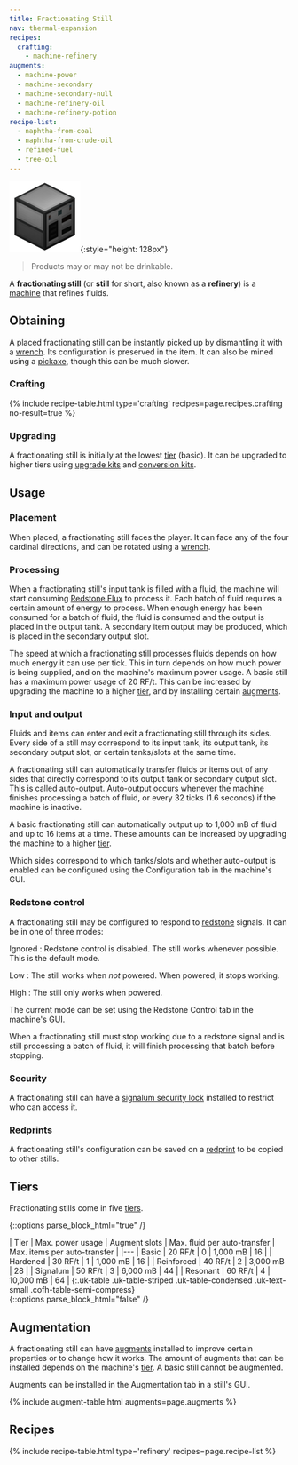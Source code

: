 ```yaml
---
title: Fractionating Still
nav: thermal-expansion
recipes:
  crafting:
    - machine-refinery
augments:
  - machine-power
  - machine-secondary
  - machine-secondary-null
  - machine-refinery-oil
  - machine-refinery-potion
recipe-list:
  - naphtha-from-coal
  - naphtha-from-crude-oil
  - refined-fuel
  - tree-oil
---
```


![Fractionating still](/assets/images/thermal-expansion/fractionating-still.png){:style="height: 128px"}

> Products may or may not be drinkable.


A **fractionating still** (or **still** for short, also known as a **refinery**)
is a [machine](/docs/machines/) that refines fluids.


Obtaining
---------

A placed fractionating still can be instantly picked up by dismantling it with a
[wrench](/docs/wrenches/). Its configuration is preserved in the item. It can
also be mined using a [pickaxe](https://minecraft.gamepedia.com/Pickaxe), though
this can be much slower.

### Crafting
{% include recipe-table.html type='crafting' recipes=page.recipes.crafting no-result=true %}

### Upgrading
A fractionating still is initially at the lowest [tier](#tiers) (basic). It can
be upgraded to higher tiers using [upgrade kits](/docs/upgrade-kits/) and
[conversion kits](/docs/conversion-kits/).


Usage
-----

### Placement
When placed, a fractionating still faces the player. It can face any of the four
cardinal directions, and can be rotated using a [wrench](/docs/wrenches/).

### Processing
When a fractionating still's input tank is filled with a fluid, the machine will
start consuming [Redstone Flux](/docs/redstone-flux/) to process it. Each batch
of fluid requires a certain amount of energy to process. When enough energy has
been consumed for a batch of fluid, the fluid is consumed and the output is
placed in the output tank. A secondary item output may be produced, which is
placed in the secondary output slot.

The speed at which a fractionating still processes fluids depends on how much
energy it can use per tick. This in turn depends on how much power is being
supplied, and on the machine's maximum power usage. A basic still has a maximum
power usage of 20 RF/t. This can be increased by upgrading the machine to a
higher [tier](#tiers), and by installing certain [augments](#augmentation).

### Input and output
Fluids and items can enter and exit a fractionating still through its sides.
Every side of a still may correspond to its input tank, its output tank, its
secondary output slot, or certain tanks/slots at the same time.

A fractionating still can automatically transfer fluids or items out of any
sides that directly correspond to its output tank or secondary output slot. This
is called auto-output. Auto-output occurs whenever the machine finishes
processing a batch of fluid, or every 32 ticks (1.6 seconds) if the machine is
inactive.

A basic fractionating still can automatically output up to 1,000 mB of fluid and
up to 16 items at a time. These amounts can be increased by upgrading the
machine to a higher [tier](#tiers).

Which sides correspond to which tanks/slots and whether auto-output is enabled
can be configured using the Configuration tab in the machine's GUI.

### Redstone control
A fractionating still may be configured to respond to
[redstone](https://minecraft.gamepedia.com/Redstone) signals. It can be in one
of three modes:

Ignored
: Redstone control is disabled. The still works whenever possible. This is the
default mode.

Low
: The still works when *not* powered. When powered, it stops working.

High
: The still only works when powered.

The current mode can be set using the Redstone Control tab in the machine's GUI.

When a fractionating still must stop working due to a redstone signal and is
still processing a batch of fluid, it will finish processing that batch before
stopping.

### Security
A fractionating still can have a [signalum security
lock](/docs/signalum-security-lock/) installed to restrict who can access it.

### Redprints
A fractionating still's configuration can be saved on a
[redprint](/docs/redprint/) to be copied to other stills.


Tiers
-----

Fractionating stills come in five [tiers](/docs/tiers/).

{::options parse_block_html="true" /}
<div class="uk-overflow-container">
| Tier | Max. power usage | Augment slots | Max. fluid per auto-transfer | Max. items per auto-transfer |
|---
| Basic | 20 RF/t | 0 | 1,000 mB | 16 |
| Hardened | 30 RF/t | 1 | 1,000 mB | 16 |
| Reinforced | 40 RF/t | 2 | 3,000 mB | 28 |
| Signalum | 50 RF/t | 3 | 6,000 mB | 44 |
| Resonant | 60 RF/t | 4 | 10,000 mB | 64 |
{:.uk-table .uk-table-striped .uk-table-condensed .uk-text-small .cofh-table-semi-compress}
</div>
{::options parse_block_html="false" /}


Augmentation
------------

A fractionating still can have [augments](/docs/augments/) installed to improve
certain properties or to change how it works. The amount of augments that can be
installed depends on the machine's [tier](#tiers). A basic still cannot be
augmented.

Augments can be installed in the Augmentation tab in a still's GUI.

{% include augment-table.html augments=page.augments %}


Recipes
-------

{% include recipe-table.html type='refinery' recipes=page.recipe-list %}
